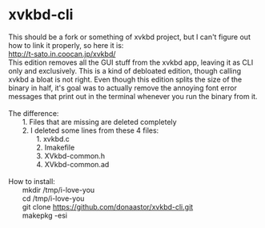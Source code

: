 # xvkbd-cli
This should be a fork or something of xvkbd project, but I can't figure out how to link it properly, so here it is:<br>http://t-sato.in.coocan.jp/xvkbd/<br>
This edition removes all the GUI stuff from the xvkbd app, leaving it as CLI only and exclusively. This is a kind of debloated edition, though calling xvkbd a bloat is not right. Even though this edition splits the size of the binary in half, it's goal was to actually remove the annoying font error messages that print out in the terminal whenever you run the binary from it.<br>
<br>
The difference:<br>
&emsp;&emsp;1. Files that are missing are deleted completely<br>
&emsp;&emsp;2. I deleted some lines from these 4 files:<br>
&emsp;&emsp;&emsp;&emsp;1.  xvkbd.c<br>
&emsp;&emsp;&emsp;&emsp;2.  Imakefile<br>
&emsp;&emsp;&emsp;&emsp;3.  XVkbd-common.h<br>
&emsp;&emsp;&emsp;&emsp;4.  XVkbd-common.ad<br>
<br>
How to install:<br>
&emsp;&emsp;mkdir /tmp/i-love-you<br>
&emsp;&emsp;cd /tmp/i-love-you<br>
&emsp;&emsp;git clone https://github.com/donaastor/xvkbd-cli.git<br>
&emsp;&emsp;makepkg -esi
